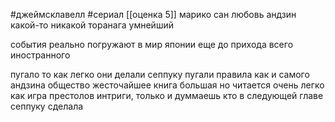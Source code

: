  #джеймсклавелл #сериал
[[оценка 5]]
марико сан любовь
андзин какой-то никакой
торанага умнейший 

события реально погружают в мир японии еще до прихода всего иностранного

пугало то как легко они делали сеппуку 
пугали правила как и самого андзина
общество жесточайшее
книга большая но читается очень легко
как игра престолов интриги, только и думмаешь кто в следующей главе сеппуку сделала